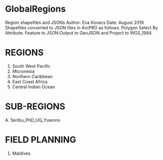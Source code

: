 # GlobalRegions
Region shapefiles and JSONs
Author: Eva Kovacs
Date: August 2019
Shapefiles converted to JSON files in ArcPRO as follows.
Polygon Select By Attribute.
Feature to JSON:Output to GeoJSON and Project to WGS_1984.


# REGIONS
1. South West Pacific
2. Micronesia
3. Northern Caribbean
4. East Coast Africa
5. Central Indian Ocean


# SUB-REGIONS
A. Seribu_PhD_UQ_Yuwono


# FIELD PLANNING
1. Maldives
